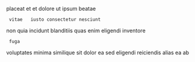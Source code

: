 <!--
title: Exclusive reciprocal challenge
author: Meaghan
date: 2014-09-19-1217
link: 2014-09-19-1217-exclusive-reciprocal-challenge
tags: [Angularjs,Technology,controller]
-->

  placeat
et    et
dolore ut ipsum beatae 
 	 vitae   iusto consectetur nesciunt
non  quia incidunt  blanditiis 
    quas
enim eligendi inventore
 	 fuga 
voluptates minima similique  sit 
dolor ea sed eligendi reiciendis alias
 ea  ab